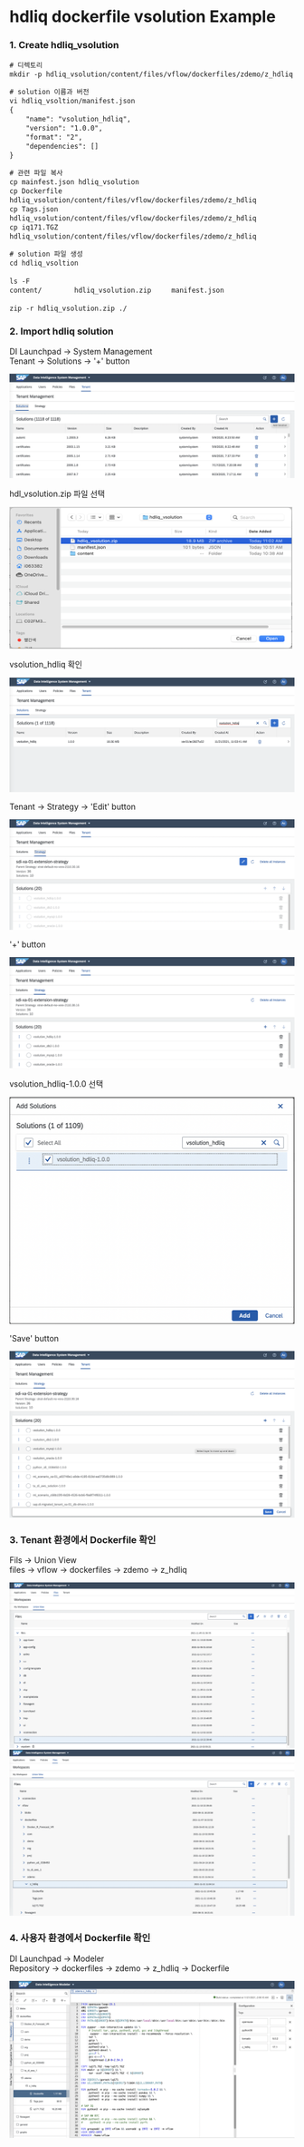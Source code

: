 # hdliq dockerfile vsolution Example

### 1. Create hdliq_vsolution

```shell
# 디렉토리
mkdir -p hdliq_vsolution/content/files/vflow/dockerfiles/zdemo/z_hdliq
```

```shell
# solution 이름과 버전
vi hdliq_vsoltion/manifest.json
{
    "name": "vsolution_hdliq",
    "version": "1.0.0",
    "format": "2",
    "dependencies": []
}
```

```shell
# 관련 파일 복사
cp mainfest.json hdliq_vsolution
cp Dockerfile hdliq_vsolution/content/files/vflow/dockerfiles/zdemo/z_hdliq
cp Tags.json hdliq_vsolution/content/files/vflow/dockerfiles/zdemo/z_hdliq
cp iq171.TGZ hdliq_vsolution/content/files/vflow/dockerfiles/zdemo/z_hdliq
```


```shell
# solution 파일 생성
cd hdliq_vsoltion

ls -F
content/		hdliq_vsolution.zip	    manifest.json

zip -r hdliq_vsolution.zip ./
```


<!--img src="images/jupyter_pipeline4.png" width="550" height="150"/-->

### 2. Import hdliq solution

DI Launchpad -> System Management<br>
Tenant -> Solutions -> '+' button <br>

![](images/vsol_docker_1.png) <br>

hdl_vsolution.zip 파일 선택 <br>

<img src="images/vsol_docker_2.png" width="500" height="250"/> <br>

vsolution_hdliq 확인 <br>

![](images/vsol_docker_3.png)<br>

Tenant -> Strategy -> 'Edit' button <br>

![](images/vsol_docker_4.png)<br>

'+' button <br>

![](images/vsol_docker_5.png)<br>

vsolution_hdliq-1.0.0 선택 <br>

<img src="images/vsol_docker_6.png" width="600" height="400"/> <br>

'Save' button <br>

![](images/vsol_docker_7.png)<br>

### 3. Tenant 환경에서 Dockerfile 확인

Fils -> Union View <br>
files -> vflow -> dockerfiles -> zdemo -> z_hdliq<br>

![](images/vsol_docker_8.png)<br>
![](images/vsol_docker_9.png)<br>

### 4. 사용자 환경에서 Dockerfile 확인

DI Launchpad -> Modeler <br>
Repository -> dockerfiles -> zdemo -> z_hdliq -> Dockerfile <br>

![](images/vsol_docker_10.png)<br>


